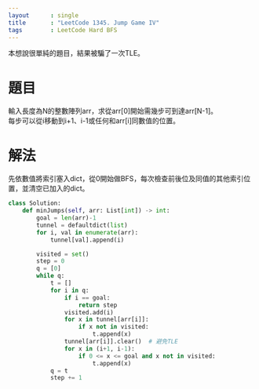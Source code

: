 ```yaml
---
layout      : single
title       : "LeetCode 1345. Jump Game IV" 
tags 		: LeetCode Hard BFS
---
```

本想說很單純的題目，結果被騙了一次TLE。

# 題目
輸入長度為N的整數陣列arr，求從arr[0]開始需幾步可到達arr[N-1]。  
每步可以從i移動到i+1、i-1或任何和arr[i]同數值的位置。

# 解法
先依數值將索引塞入dict，從0開始做BFS，每次檢查前後位及同值的其他索引位置，並清空已加入的dict。

```python
class Solution:
    def minJumps(self, arr: List[int]) -> int:
        goal = len(arr)-1
        tunnel = defaultdict(list)
        for i, val in enumerate(arr):
            tunnel[val].append(i)

        visited = set()
        step = 0
        q = [0]
        while q:
            t = []
            for i in q:
                if i == goal:
                    return step
                visited.add(i)
                for x in tunnel[arr[i]]:
                    if x not in visited:
                        t.append(x)
                tunnel[arr[i]].clear()  # 避免TLE
                for x in (i+1, i-1):
                    if 0 <= x <= goal and x not in visited:
                        t.append(x)
            q = t
            step += 1
```
